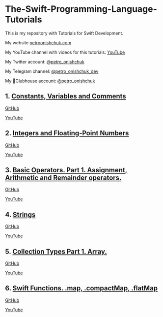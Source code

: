 # The-Swift-Programming-Language-Tutorials


This is my repository with Tutorials for Swift Development.

My website [petroonishchuk.com](https://petroonishchuk.com)

My YouTube channel with videos for this tutorials: [YouTube](https://youtu.be/H9VbNznYxvo) 

My Twitter account: [@petro_onishchuk](https://mobile.twitter.com/petro_onishchuk)

My Telegram channel: [@petro_onishchuk_dev](https://t.me/petro_onishchuk_dev)

My 👋Clubhouse account: [@petro_onishchuk](https://www.joinclubhouse.com/@petro_onishchuk)


## 1. [Constants, Variables and Comments](https://github.com/PetroOnishchuk/The-Swift-Programming-Language-Tutorials/tree/master/ConstantsVariablesAndComments.playground)
[GitHub](https://github.com/PetroOnishchuk/The-Swift-Programming-Language-Tutorials/tree/master/ConstantsVariablesAndComments.playground)<br  />

 [YouTube](https://www.youtube.com/watch?v=H9VbNznYxvo&list=PL3pUvT0fmHNhqAhCChG0Ho3zqBzFtSHaA&index=2&t=0s)<br  />

## 2. [Integers and Floating-Point Numbers]( https://github.com/PetroOnishchuk/The-Swift-Programming-Language-Tutorials/tree/master/IntegersAndFloating-PointNumbers.playground)
[GitHub](https://github.com/PetroOnishchuk/The-Swift-Programming-Language-Tutorials/tree/master/IntegersAndFloating-PointNumbers.playground)<br  />

 [YouTube](https://youtu.be/N_J5_abOmGU)<br  />
 
 ## 3. [Basic Operators. Part 1. Assignment, Arithmetic and Remainder operators. ]( https://github.com/PetroOnishchuk/The-Swift-Programming-Language-Tutorials/tree/master/BasicOperatorsPart1.playground)
 [GitHub](https://github.com/PetroOnishchuk/The-Swift-Programming-Language-Tutorials/tree/master/BasicOperatorsPart1.playground)<br  />
 
  [YouTube](https://youtu.be/_zUNEo8gZMM)<br  />
  
  ## 4. [Strings](https://github.com/PetroOnishchuk/The-Swift-Programming-Language-Tutorials/tree/master/String.playground)
  [GitHub](https://github.com/PetroOnishchuk/The-Swift-Programming-Language-Tutorials/tree/master/String.playground)
  
  [YouTube](https://youtu.be/7RyKO95J6qs)

## 5. [Collection Types  Part 1. Array. ]( https://github.com/PetroOnishchuk/The-Swift-Programming-Language-Tutorials/tree/master/CollectionTypesPart1Array.playground)
[GitHub](https://github.com/PetroOnishchuk/The-Swift-Programming-Language-Tutorials/tree/master/CollectionTypesPart1Array.playground)<br  />

 [YouTube](https://youtu.be/sJrVvgiDKSI)<br  />


## 6. [Swift Functions. .map, .compactMap, .flatMap](https://github.com/PetroOnishchuk/The-Swift-Programming-Language-Tutorials/tree/master/mapFunc01.playground)
[GitHub](https://github.com/PetroOnishchuk/The-Swift-Programming-Language-Tutorials/tree/master/mapFunc01.playground)<br />

[YouTube](https://youtu.be/e8wt60FjGi8)<br />

